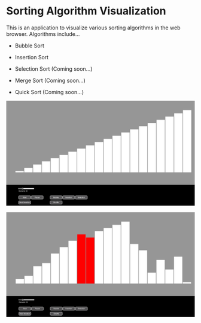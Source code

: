 # Sorting Algorithm Visualization

This is an application to visualize various sorting algorithms in the web browser. Algorithms include...

- Bubble Sort

- Insertion Sort

- Selection Sort (Coming soon...)

- Merge Sort (Coming soon...)

- Quick Sort (Coming soon...)

!["Sorted Array"](sorting-1-new.png)

!["Unsorted Array"](sorting-2-new.png)